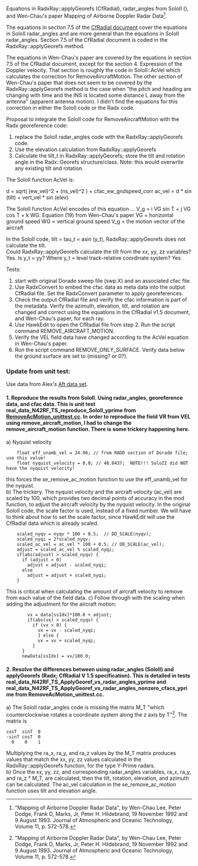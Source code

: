 Equations in RadxRay::applyGeorefs (CfRadial), radar_angles from SoloII (), and Wen-Chau's paper Mapping of Airborne Doppler Radar Data[^1].

The equations in section 7.5 of the  [CfRadial document](https://github.com/NCAR/CfRadial/blob/master/docs/CfRadialDoc.v1.5.20211201.pdf) cover the equations in SoloII radar_angles and are more general than the equations in SoloII radar_angles.  Section 7.5 of the CfRadial document is coded in the RadxRay::applyGeorefs method.

The equations in Wen-Chau's paper are covered by the equations in section 7.5 of the CfRadial document, except for the section 4. Expression of the Doppler velocity.  That section is roughly the code in SoloII::AcVel which calculates the correction for RemoveAircraftMotion.  The other section of Wen-Chau's paper that does not seem to be covered by the RadxRay::applyGeorefs method is the case when "the pitch and heading are changing with time and the INS is located some distance L away from the antenna" (apparent antenna motion).  I didn't find the equations for this correction in either the SoloII code or the Radx code.  

Proposal to integrate the SoloII code for RemoveAircraftMotion with the Radx georeference code: 
1. replace the SoloII radar_angles code with the RadxRay::applyGeorefs code.
2. Use the elevation calculation from RadxRay::applyGeorefs
3. Calculate the tilt_t in RadxRay::applyGeorefs; store the tilt and rotation angle in the Radx::Georefs structure/class. Note: this would overwrite any existing tilt and rotation.

The SoloII function AcVel is:

d = sqrt( (ew_vel)^2 + (ns_vel)^2 ) + cfac_ew_gndspeed_corr
ac_vel = d * sin (tilt) + vert_vel * sin (elev)

The SoloII function AcVel encodes of this equation ...
V_g = i VG sin T + j VG cos T + k WG.    Equation (19) from Wen-Chau's paper
VG  = horizontal ground speed
WG = vertical ground speed
V_g = the motion vector of the aircraft

In the SoloII code, tilt = tau_t = asin (y_t),
RadxRay::applyGeorefs does not calculate the tilt.  
Could RadxRay::applyGeorefs calculate the tilt from the xx, yy, zz variables? Yes.
Is y_t = yy? Where y_t = level track-relative coordinate system? Yes.

Tests:
1. start with original Dorade sweep file (swp.X) and an associated cfac file.
2. Use RadxConvert to embed the cfac data as meta data into the output CfRadial file. Set the RadxConvert parameter to apply georeferences.
3. Check the output CfRadial file and verify the cfac information is part of the metadata.  Verify the azimuth, elevation, tilt, and rotation are changed and correct using the equations in the CfRadial v1.5 document, and Wen-Chau's paper, for each ray.
4. Use HawkEdit to open the CfRadial file from step 2. Run the script command REMOVE_AIRCRAFT_MOTION. 
5. Verify the VEL field data have changed according to the AcVel equation in Wen-Chau's paper.
6. Run the script command REMOVE_ONLY_SURFACE. Verify data below the ground surface are set to (missing? or 0?).


### Update from unit test:
Use data from Alex's [Aft data set](https://github.com/Alex-DesRosiers/HawkEdit_Testing_Data/tree/main/DORADES_NC/Aft).
#### 1. Reproduce the results from SoloII.  Using radar_angles, georeference data, and cfac data.  This is unit test real_data_N42RF_TS_reproduce_SoloII_yprime from [RemoveAcMotion_unittest.cc](https://github.com/leavesntwigs/lrose-test/blob/master/libs/Solo/RemoveAcMotion_unittest.cc).  In order to reproduce the field VR from VEL using remove_aircraft_motion, I had to change the remove_aircraft_motion function.  There is some trickery happening here.
a) Nyquist velocity
```
    float eff_unamb_vel = 24.96; // from RADD section of Dorade file; use this value!
    float nyquist_velocity = 0.0; // 48.0437;  NOTE!!! SoloII did NOT have the nyquist velocity!
``` 
this forces the se_remove_ac_motion function to use the eff_unamb_vel for the nyquist.  
  b) The trickery.  The nyquist velocity and the aircraft velocity (ac_vel) are scaled by 100, which provides two decimal points of accuracy in the mod function, to adjust the aircraft velocity by the nyquist velocity. In the original SoloII code, the scale factor is used, instead of a fixed number.  We will have to think about how to set the scale factor, since HawkEdit will use the CfRadial data which is already scaled.
``` 
    scaled_nyqv = nyqv * 100 + 0.5;  // DD_SCALE(nyqv);
    scaled_nyqi = 2*scaled_nyqv;
    scaled_ac_vel = ac_vel * 100 + 0.5; // DD_SCALE(ac_vel);
    adjust = scaled_ac_vel % scaled_nyqi;
    if(abs(adjust) > scaled_nyqv) {
      if (adjust > 0) 
        adjust = adjust - scaled_nyqi;
      else 
        adjust = adjust + scaled_nyqi;
    }
```
This is critical when calculating the amount of aircraft velocity to remove from each value of the field data. 
  c) Follow through with the scaling when adding the adjustment for the aircraft motion:
  ```
          vx = data[ssIdx]*100.0 + adjust;
          if(abs(vx) > scaled_nyqv) {
            if (vx > 0) {
              vx = vx - scaled_nyqi;
	          } else {
              vx = vx + scaled_nyqi;
            }
        }
        newData[ssIdx] = vx/100.0;
 ```
 
#### 2. Resolve the differences between using radar_angles (SoloII) and applyGeorefs (Radx; CfRadial V 1.5 specification).  This is detailed in tests real_data_N42RF_TS_ApplyGeoref_vs_radar_angles_yprime and real_data_N42RF_TS_ApplyGeoref_vs_radar_angles_nonzero_cfacs_yprime from RemoveAcMotion_unittest.cc.

a) The SoloII radar_angles code is missing the matrix M_T "which counterclockwise rotates a coordinate system along the z axis by T"[^1].  The matrix is
```
cosT  sinT  0
-sinT cosT  0
  0    0    1
  ```
  Multiplying the ra_x, ra_y, and ra_z values by the M_T matrix produces values that match the xx, yy, zz values calculated in the RadxRay::applyGeorefs function, for the type Y-Prime radars.  
  b) Once the xx, yy, zz, and corresponding radar_angles variables, ra_x, ra_y, and ra_z * M_T, are calculated, then the tilt, rotation, elevation, and azimuth can be calculated.  The ac_vel calculation in the se_remove_ac_motion function uses tilt and elevation angle.
 
[^1]: "Mapping of Airborne Doppler Radar Data", by Wen-Chau Lee, Peter Dodge, Frank D, Marks, Jr, Peter H. Hildebrand, 19 November 1992 and 9 August 1993. Journal of Atmospheric and Oceanic Technology, Volume 11, p. 572-578.

